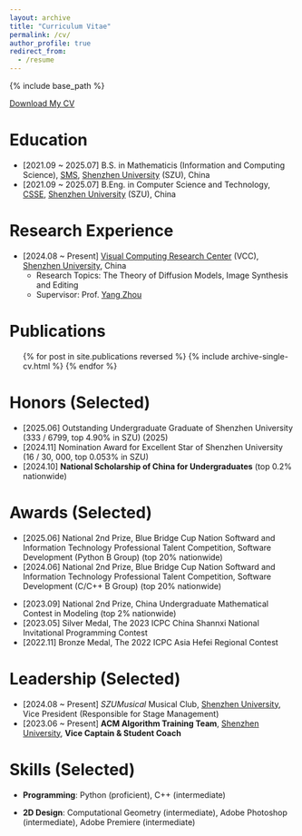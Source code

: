 ```yaml
---
layout: archive
title: "Curriculum Vitae"
permalink: /cv/
author_profile: true
redirect_from:
  - /resume
---
```


{% include base_path %}

[Download My CV](../files/CV-Xi_Wang_250623.pdf)

Education
======
* [2021.09 ~ 2025.07] B.S. in Mathematicis (Information and Computing Science), [SMS](https://math.szu.edu.cn/), [Shenzhen University](https://www.szu.edu.cn/) (SZU), China
* [2021.09 ~ 2025.07] B.Eng. in Computer Science and Technology, [CSSE](https://csse.szu.edu.cn/), [Shenzhen University](https://www.szu.edu.cn/) (SZU), China

Research Experience
======
* [2024.08 ~ Present] [Visual Computing Research Center](https://vcc.tech) (VCC), [Shenzhen University](https://www.szu.edu.cn/), China
  * Research Topics: The Theory of Diffusion Models, Image Synthesis and Editing
  * Supervisor: Prof. [Yang Zhou](https://zhouyangvcc.github.io/)

Publications
======

  <ul>{% for post in site.publications reversed %}
    {% include archive-single-cv.html %}
  {% endfor %}</ul>

Honors (Selected)
======
* [2025.06] Outstanding Undergraduate Graduate of Shenzhen University (333 / 6799, top 4.90\% in SZU) (2025)
* [2024.11] Nomination Award for Excellent Star of Shenzhen University (16 / 30, 000, top 0.053% in SZU)
* [2024.10] **National Scholarship of China for Undergraduates** (top 0.2% nationwide)

Awards (Selected)
======
* [2025.06] National 2nd Prize, Blue Bridge Cup Nation Softward and Information Technology Professional Talent Competition, Software Development (Python B Group) (top 20% nationwide)
* [2024.06] National 2nd Prize, Blue Bridge Cup Nation Softward and Information Technology Professional Talent Competition, Software Development (C/C++ B Group) (top 20% nationwide)
<!-- * [2024.04] National 1st Prize (Team) & National 3rd Prize (Individual), Group Programming Ladder Tournament of China Collegiate Computing Contest -->
<!-- * [2024.02] Meritorious Winner, 2024 American Mathematical Contest In Modeling -->
* [2023.09] National 2nd Prize, China Undergraduate Mathematical Contest in Modeling (top 2% nationwide)
* [2023.05] Silver Medal, The 2023 ICPC China Shannxi National Invitational Programming Contest
* [2022.11] Bronze Medal, The 2022 ICPC Asia Hefei Regional Contest

Leadership (Selected)
======
* [2024.08 ~ Present]  *SZUMusical* Musical Club, [Shenzhen University](https://www.szu.edu.cn/), Vice President (Responsible for Stage Management)
* [2023.06 ~ Present]  **ACM Algorithm Training Team**, [Shenzhen University](https://www.szu.edu.cn/), **Vice Captain & Student Coach**
<!-- * [2022.09 ~ 2023.06]  Volunteer Department, [SMS](https://math.szu.edu.cn/), Honorary Minister -->

Skills (Selected)
======

* **Programming**: Python (proficient), C++ (intermediate)
<!-- * **AI Theory**: Deep Learning (intermediate), Reinforcement Learning (intermediate) -->
<!-- * **AI Framework**: PyTorch (proficient) -->
* **2D Design**: Computational Geometry (intermediate), Adobe Photoshop (intermediate), Adobe Premiere (intermediate)
<!-- * **Languages**: Mandarin (native), Cantonese (native), English (intermediate) -->

<!-- Talks
======
  <ul>{% for post in site.talks reversed %}
    {% include archive-single-talk-cv.html  %}
  {% endfor %}</ul>

Teaching
======
  <ul>{% for post in site.teaching reversed %}
    {% include archive-single-cv.html %}
  {% endfor %}</ul> -->

